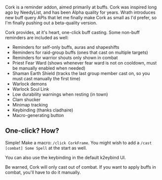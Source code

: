 Cork is a reminder addon, aimed primarily at buffs.  Cork was inspired long ago
by NeedyList, and has been Alpha quality for years.  Wrath introduces new buff
query APIs that let me finally make Cork as small as I'd prefer, so I'm finally
pushing out a beta-quality version.

Cork provides, at it's heart, one-click buff casting.  Some non-buff reminders
are included as well:

* Reminders for self-only buffs, auras and shapeshifts
* Reminders for raid-group buffs (ones that cast on multiple targets)
* Reminders for warrior shouts only shown in combat
* Priest Fear Ward (shows whenever fear ward is not on cooldown, must be manually enabled when needed)
* Shaman Earth Shield (tracks the last group member cast on, so you must cast manually the first time)
* Warlock demons
* Warlock Soul Link
* Low durability warnings when resting (in town)
* Clam shucker
* Minimap tracking
* Keybinding (thanks cladhaire)
* Macro-generating button

## One-click? How?

Simple!  Make a macro: `/click CorkFrame`.  You might wish to add a
`/cast [combat] Some Spell` at the start as well.

You can also use the keybinding in the default k2eybind UI.

Be warned, Cork will only cast out of combat.  If you want to apply buffs in
combat, you'll have to do it manually.
